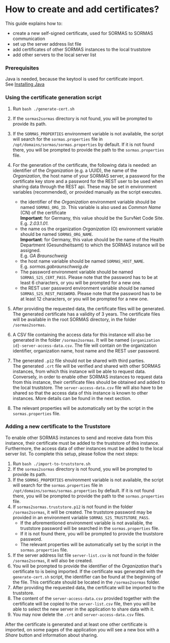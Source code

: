 # How to create and add certificates?

This guide explains how to:
 * create a new self-signed certificate, used for SORMAS to SORMAS communication
 * set up the server address list file
 * add certificates of other SORMAS instances to the local truststore
 * add other servers to the local server list
   
### Prerequisites

Java is needed, because the keytool is used for certificate import. <br/>
See [Installing Java](SERVER_SETUP.md#java-11)

### Using the certificate generation script

1. Run ``bash ./generate-cert.sh``
2. If the ``sormas2sormas`` directory is not found, you will be prompted to provide its path.
3. If the ``SORMAS_PROPERTIES`` environment variable is not available, the script will search for the ``sormas.properties`` 
file in ``/opt/domains/sormas/sormas.properties`` by default. If it is not found there, you will be prompted to provide 
the path to the ``sormas.properties`` file.
4. For the generation of the certificate, the following data is needed:
   an identifier of the *Organization* (e.g. a UUID), the name of the *Organization*, the host name of your SORMAS server,
   a password for the certificate key store and a password for the REST user to be used when sharing data through the REST api.
   These may be set in environment variables (recommended), or provided manually as the script executes.

    * the identifier of the *Organization* environment variable should be named ``SORMAS_ORG_ID``. 
    This variable is also used as *Common Name* (CN) of the certificate<br/>
    **Important**: for Germany, this value should be the SurvNet Code Site. <br/>
    E.g. *2.03.1.01.*
    * the name os the organization *Organization* (O) environment variable should be named ``SORMAS_ORG_NAME``.<br/>
    **Important**: for Germany, this value should be the name of the Health Department (Gesundheitsamt) 
    to which the SORMAS instance will be assigned. <br/>
    E.g. *GA Braunschweig*
    * the host name variable should be named ``SORMAS_HOST_NAME``. <br/>
    E.g. *sormas.gabraunschweig.de* 
    * The password environment variable should be named ``SORMAS_S2S_CERT_PASS``. Please note that the password has to be 
    at least 6 characters, or you will be prompted for a new one.
    * the REST user password environment variable should be named ``SORMAS_S2S_REST_PASSWORD``.
    Please note that the password has to be at least 12 characters, or you will be prompted for a new one.
    
5. After providing the requested data, the certificate files will be generated. <br/>
   The generated certificate has a validity of 3 years. 
   The certificate files will be available in the root SORMAS directory, in the folder ``/sormas2sormas``.
6. A CSV file containing the access data for this instance will also be generated in the folder ``/sormas2sormas``.
   It will be named ``{organization id}-server-access-data.csv``.
   The file will contain on the organization identifier, organization name, host name and the REST user password.<br/>
7. The generated ``.p12`` file should not be shared with third parties. <br/>
   The generated ``.crt`` file will be verified and shared with other SORMAS instances, from which this instance
   will be able to request data. Conversely, in order to enable other SORMAS instances to request data from this 
   instance, their certificate files should be obtained and added to the local truststore. The ``server-access-data.csv``
   file will also have to be shared so that the access data of this instance is known to other instances. 
   More details can be found in the next section.
8. The relevant properties will be automatically set by the script in the ``sormas.properties`` file.

### Adding a new certificate to the Truststore

To enable other SORMAS instances to send and receive data from this instance, their certificate must be added to the 
truststore of this instance. Furthermore, the access data of other instances must be added to the local server
list. To complete this setup, please follow the next steps:
1. Run ``bash ./import-to-truststore.sh``
2. If the ``sormas2sormas`` directory is not found, you will be prompted to provide its path.
3. If the ``SORMAS_PROPERTIES`` environment variable is not available, the script will search for the ``sormas.properties`` 
   file in ``/opt/domains/sormas/sormas.properties`` by default. If it is not found there, you will be prompted to provide 
   the path to the ``sormas.properties`` file.
4. If ``sormas2sormas.truststore.p12`` is not found in the folder ``/sormas2sormas``, it will be created. 
    The truststore password may be provided in an environment variable ``SORMAS_S2S_TRUSTSTORE_PASS``.
    * If the aforementioned environment variable is not available, the truststore password will be searched in the 
    ``sormas.properties`` file.
    * If it is not found there, you will be prompted to provide the truststore password.
    * The relevant properties will be automatically set by the script in the ``sormas.properties`` file.
5. If the server address list file ``server-list.csv`` is not found in the folder ``/sormas2sormas``, it will also be created.
6. You will be prompted to provide the identifier of the *Organization* that's certificate to is being imported. 
   If the certificate was generated with the `generate-cert.sh` script, the identifier can be found at the beginning of the file.
   This certificate should be located in the ``/sormas2sormas`` folder. 
7. After providing the requested data, the certificate will be imported to the truststore.
8. The content of the ``server-access-data.csv`` provided together with the certificate will be copied to the ``server-list.csv`` file, 
   then you will be able to select the new server in the application to share data with it.
9. You may now delete the ``.crt`` and ``server-access-data.csv`` files.

After the certificate is generated and at least one other certificate is imported, 
on some pages of the application you will see a new box with a *Share* button and information about sharing.
  